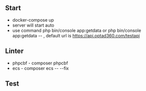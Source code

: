 ## Start
- docker-compose up
- server will start auto
- use command php bin/console app:getdata or php bin/console app:getdata -- <urlParam>, default url is https://api.optad360.com/testapi

## Linter
- phpcbf - composer phpcbf
- ecs - composer ecs -- --fix

## Test
